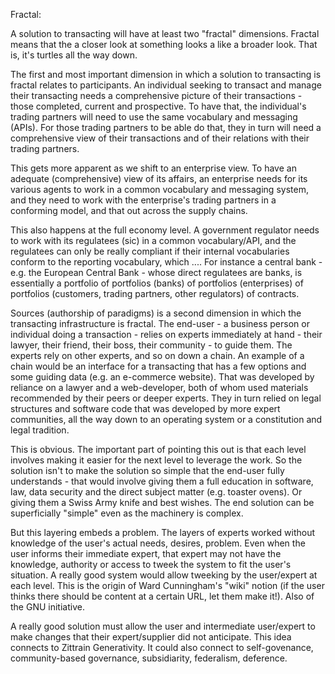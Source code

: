 Fractal:

A solution to transacting will have at least two "fractal" dimensions.  Fractal means that the a closer look at something looks a like a broader look.  That is, it's turtles all the way down.

The first and most important dimension in which a solution to transacting is fractal relates to participants.  An individual seeking to transact and manage their transacting needs a comprehensive picture of their transactions - those completed, current and prospective.  To have that, the individual's trading partners will need to use the same vocabulary and messaging (APIs).  For those trading partners to be able do that, they in turn will need a comprehensive view of their transactions and of their relations with their trading partners.

This gets more apparent as we shift to an enterprise view.  To have an adequate (comprehensive) view of its affairs, an enterprise needs for its various agents to work in a common vocabulary and messaging system, and they need to work with the enterprise's trading partners in a conforming model, and that out across the supply chains. 

This also happens at the full economy level.  A government regulator needs to work with its regulatees (sic) in a common vocabulary/API, and the regulatees can only be really compliant if their internal vocabularies conform to the reporting vocabulary, which ....    For instance a central bank - e.g. the European Central Bank - whose direct regulatees are banks, is essentially a portfolio of portfolios (banks) of portfolios (enterprises) of portfolios (customers, trading partners, other regulators) of contracts.


Sources (authorship of paradigms) is a second dimension in which the transacting infrastructure is fractal.  The end-user - a business person or individual doing a transaction - relies on experts immediately at hand - their lawyer, their friend, their boss, their community - to guide them. The experts rely on other experts, and so on down a chain.  An example of a chain would be an interface for a transacting that has a few options and some guiding data (e.g. an e-commerce website).  That was developed by reliance on a lawyer and a web-developer, both of whom used materials recommended by their peers or deeper experts.  They in turn relied on legal structures and software code that was developed by more expert communities, all the way down to an operating system or a constitution and legal tradition. 

This is obvious.  The important part of pointing this out is that each level involves making it easier for the next level to leverage the work.  So the solution isn't to make the solution so simple that the end-user fully understands - that would involve giving them a full education in software, law, data security and the direct subject matter (e.g. toaster ovens).  Or giving them a Swiss Army knife and best wishes.  The end solution can be superficially "simple" even as the machinery is complex.  

But this layering embeds a problem.  The layers of experts worked without knowledge of the user's actual needs, desires, problem.  Even when the user informs their immediate expert, that expert may not have the knowledge, authority or access to tweek the system to fit the user's situation.  A really good system would allow tweeking by the user/expert at each level.  This is the origin of Ward Cunningham's "wiki" notion (if the user thinks there should be content at a certain URL, let them make it!).  Also of the GNU initiative.

A really good solution must allow the user and intermediate user/expert to make changes that their expert/supplier did not anticipate.  This idea connects to Zittrain Generativity.  It could also connect to self-govenance, community-based governance, subsidiarity, federalism, deference. 
  

